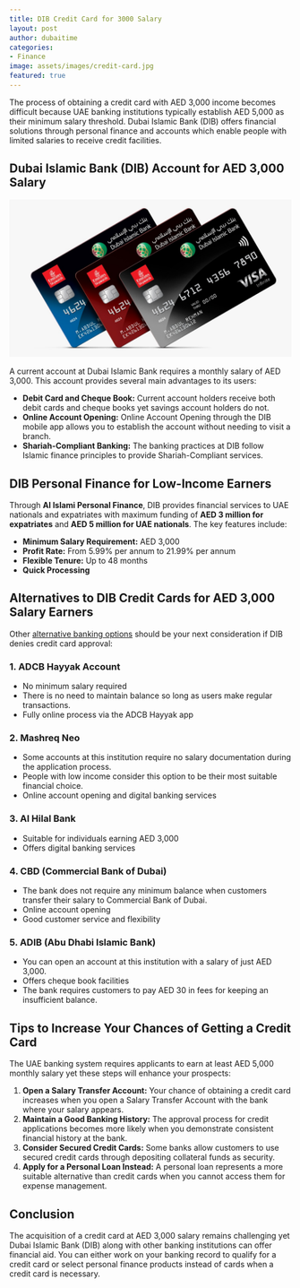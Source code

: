 ```yaml
---
title: DIB Credit Card for 3000 Salary
layout: post
author: dubaitime
categories: 
- Finance
image: assets/images/credit-card.jpg
featured: true
--- 
```


The process of obtaining a credit card with AED 3,000 income becomes difficult because UAE banking institutions typically establish AED 5,000 as their minimum salary threshold. Dubai Islamic Bank (DIB) offers financial solutions through personal finance and accounts which enable people with limited salaries to receive credit facilities.

## Dubai Islamic Bank (DIB) Account for AED 3,000 Salary

![dib-credit-card-personal-finance](/assets/images/dib-credit-card-personal-finance.jpg)

A current account at Dubai Islamic Bank requires a monthly salary of AED 3,000. This account provides several main advantages to its users:

- **Debit Card and Cheque Book:** Current account holders receive both debit cards and cheque books yet savings account holders do not.
- **Online Account Opening:** Online Account Opening through the DIB mobile app allows you to establish the account without needing to visit a branch.
- **Shariah-Compliant Banking:** The banking practices at DIB follow Islamic finance principles to provide Shariah-Compliant services.

## DIB Personal Finance for Low-Income Earners
Through **Al Islami Personal Finance**, DIB provides financial services to UAE nationals and expatriates with maximum funding of **AED 3 million for expatriates** and **AED 5 million for UAE nationals**. The key features include:

- **Minimum Salary Requirement:** AED 3,000
- **Profit Rate:** From 5.99% per annum to 21.99% per annum
- **Flexible Tenure:** Up to 48 months
- **Quick Processing**

## Alternatives to DIB Credit Cards for AED 3,000 Salary Earners
Other [alternative banking options]( https://medium.com/@fairobagoes/the-top-3-banks-for-salary-account-in-uae-017f010dca56) should be your next consideration if DIB denies credit card approval:

### 1. ADCB Hayyak Account
- No minimum salary required
- There is no need to maintain balance so long as users make regular transactions.
- Fully online process via the ADCB Hayyak app

### 2. Mashreq Neo
- Some accounts at this institution require no salary documentation during the application process.
- People with low income consider this option to be their most suitable financial choice.
- Online account opening and digital banking services

### 3. Al Hilal Bank
- Suitable for individuals earning AED 3,000
- Offers digital banking services

### 4. CBD (Commercial Bank of Dubai)
- The bank does not require any minimum balance when customers transfer their salary to Commercial Bank of Dubai.
- Online account opening
- Good customer service and flexibility

### 5. ADIB (Abu Dhabi Islamic Bank)
- You can open an account at this institution with a salary of just AED 3,000.
- Offers cheque book facilities
- The bank requires customers to pay AED 30 in fees for keeping an insufficient balance.

## Tips to Increase Your Chances of Getting a Credit Card
The UAE banking system requires applicants to earn at least AED 5,000 monthly salary yet these steps will enhance your prospects:

1. **Open a Salary Transfer Account:** Your chance of obtaining a credit card increases when you open a Salary Transfer Account with the bank where your salary appears.
2. **Maintain a Good Banking History:** The approval process for credit applications becomes more likely when you demonstrate consistent financial history at the bank.
3. **Consider Secured Credit Cards:** Some banks allow customers to use secured credit cards through depositing collateral funds as security.
4. **Apply for a Personal Loan Instead:** A personal loan represents a more suitable alternative than credit cards when you cannot access them for expense management.

## Conclusion
The acquisition of a credit card at AED 3,000 salary remains challenging yet Dubai Islamic Bank (DIB) along with other banking institutions can offer financial aid. You can either work on your banking record to qualify for a credit card or select personal finance products instead of cards when a credit card is necessary.
